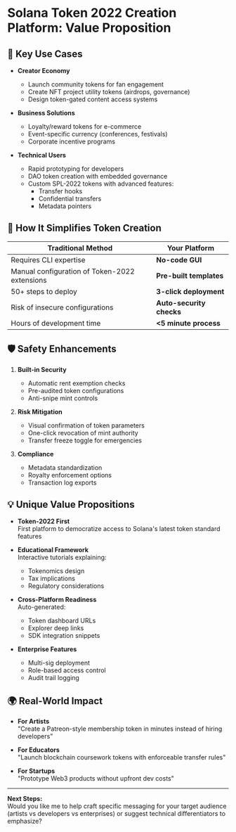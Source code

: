 # Solana Token 2022 Creation Platform: Value Proposition  

## 🚀 Key Use Cases  
- **Creator Economy**  
  - Launch community tokens for fan engagement  
  - Create NFT project utility tokens (airdrops, governance)  
  - Design token-gated content access systems  

- **Business Solutions**  
  - Loyalty/reward tokens for e-commerce  
  - Event-specific currency (conferences, festivals)  
  - Corporate incentive programs  

- **Technical Users**  
  - Rapid prototyping for developers  
  - DAO token creation with embedded governance  
  - Custom SPL-2022 tokens with advanced features:  
    - Transfer hooks  
    - Confidential transfers  
    - Metadata pointers  

## 🔧 How It Simplifies Token Creation  
| Traditional Method | Your Platform |  
|---------------------|---------------|  
| Requires CLI expertise | **No-code GUI** |  
| Manual configuration of Token-2022 extensions | **Pre-built templates** |  
| 50+ steps to deploy | **3-click deployment** |  
| Risk of insecure configurations | **Auto-security checks** |  
| Hours of development time | **<5 minute process** |  

## 🛡️ Safety Enhancements  
1. **Built-in Security**  
   - Automatic rent exemption checks  
   - Pre-audited token configurations  
   - Anti-snipe mint controls  

2. **Risk Mitigation**  
   - Visual confirmation of token parameters  
   - One-click revocation of mint authority  
   - Transfer freeze toggle for emergencies  

3. **Compliance**  
   - Metadata standardization  
   - Royalty enforcement options  
   - Transaction log exports  

## 💡 Unique Value Propositions  
- **Token-2022 First**  
  First platform to democratize access to Solana's latest token standard features  

- **Educational Framework**  
  Interactive tutorials explaining:  
  - Tokenomics design  
  - Tax implications  
  - Regulatory considerations  

- **Cross-Platform Readiness**  
  Auto-generated:  
  - Token dashboard URLs  
  - Explorer deep links  
  - SDK integration snippets  

- **Enterprise Features**  
  - Multi-sig deployment  
  - Role-based access control  
  - Audit trail logging  

## 🌍 Real-World Impact  
- **For Artists**  
  "Create a Patreon-style membership token in minutes instead of hiring developers"  

- **For Educators**  
  "Launch blockchain coursework tokens with enforceable transfer rules"  

- **For Startups**  
  "Prototype Web3 products without upfront dev costs"  

---  

**Next Steps:**  
Would you like me to help craft specific messaging for your target audience (artists vs developers vs enterprises) or suggest technical differentiators to emphasize?  
